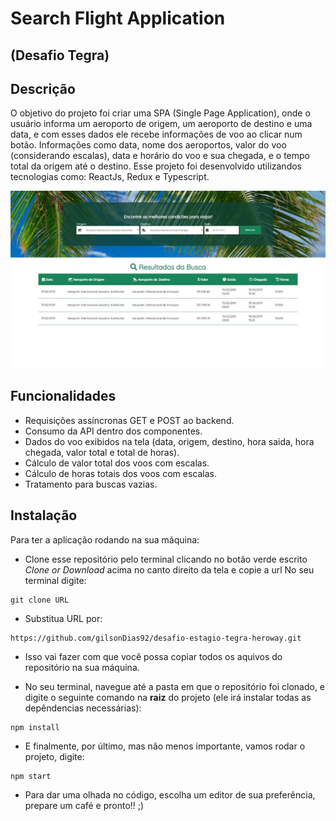# Search Flight Application
## (Desafio Tegra)

## Descrição

O objetivo do projeto foi criar uma SPA (Single Page Application), onde o usuário informa um aeroporto de origem, um aeroporto de destino e uma data, e com esses dados ele recebe informações de voo ao clicar num botão. Informações como data, nome dos aeroportos, valor do voo (considerando escalas), data e horário do voo e sua chegada, e o tempo total da origem até o destino.
Esse projeto foi desenvolvido utilizandos tecnologias como: ReactJs, Redux e Typescript.

<img src="./src/print.jpeg" width="600">

## Funcionalidades

- Requisições assíncronas GET e POST ao backend.
- Consumo da API dentro dos componentes.
- Dados do voo exibidos na tela (data, origem, destino, hora saida, hora chegada, valor total e total de horas).
- Cálculo de valor total dos voos com escalas.
- Cálculo de horas totais dos voos com escalas.
- Tratamento para buscas vazias.

## Instalação

Para ter a aplicação rodando na sua máquina:

- Clone esse repositório pelo terminal clicando no botão verde escrito *Clone or Download* acima no canto direito da tela e copie a url
No seu terminal digite:
```
git clone URL
```
- Substitua URL por:
```
https://github.com/gilsonDias92/desafio-estagio-tegra-heroway.git
```
- Isso vai fazer com que você possa copiar todos os aquivos do repositório na sua máquina.

- No seu terminal, navegue até a pasta em que o repositório foi clonado, e digite o seguinte comando na **raiz** do projeto (ele irá instalar todas as depêndencias necessárias):

```
npm install
```

- E finalmente, por último, mas não menos importante, vamos rodar o projeto, digite:
```
npm start
```
- Para dar uma olhada no código, escolha um editor de sua preferência, prepare um café e pronto!! ;)


